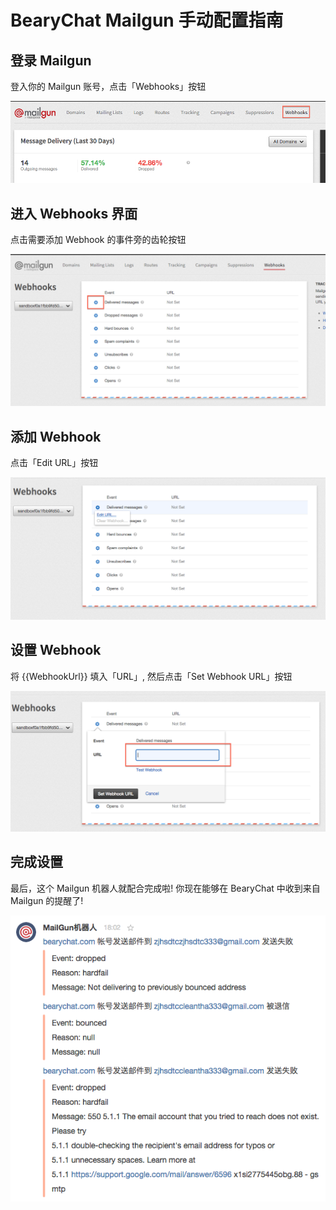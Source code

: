# BearyChat Mailgun 手动配置指南

## 登录 Mailgun

登入你的 Mailgun 账号，点击「Webhooks」按钮

![](/images/tutorial/mailgun_settings.png)

## 进入 Webhooks 界面

点击需要添加 Webhook 的事件旁的齿轮按钮

![](/images/tutorial/mailgun_select_webhooks.png)

## 添加 Webhook

点击「Edit URL」按钮

![](/images/tutorial/mailgun_create_webhook.png)

## 设置 Webhook

将 {{WebhookUrl}} 填入「URL」, 然后点击「Set Webhook URL」按钮

![](/images/tutorial/mailgun_add_webhook_url.png)

## 完成设置

最后，这个 Mailgun 机器人就配合完成啦! 你现在能够在 BearyChat 中收到来自 Mailgun 的提醒了!

![](/images/tutorial/mailgun_notify_sample.png)
